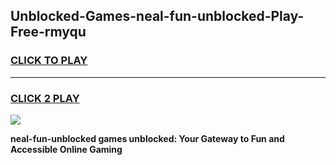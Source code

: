 
## Unblocked-Games-neal-fun-unblocked-Play-Free-rmyqu
<h3>
<a href="https://premium76.site?title=neal-fun-unblocked&ref=18A1">CLICK TO PLAY</a></h3>
<hr>

<h3>
<a href="https://premium76.site?title=neal-fun-unblocked&ref=18A1">CLICK 2 PLAY</a>
  
</h3>

<a href="https://premium76.site?title=neal-fun-unblocked&ref=18A1"><img src="https://clearcache.store/games.png"></a>


**neal-fun-unblocked games unblocked: Your Gateway to Fun and Accessible Online Gaming**
